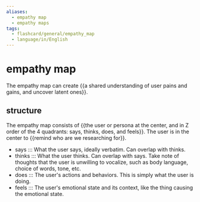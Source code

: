 ```yaml
---
aliases:
  - empathy map
  - empathy maps
tags:
  - flashcard/general/empathy_map
  - language/in/English
---
```


# empathy map

The empathy map can create {{a shared understanding of user pains and gains, and uncover latent ones}}. <!--SR:!2024-10-06,103,290-->

## structure

The empathy map consists of {{the user or persona at the center, and in Z order of the 4 quadrants: says, thinks, does, and feels}}. The user is in the center to {{remind who are we researching for}}. <!--SR:!2024-09-07,79,270!2024-07-08,47,290-->

- says ::: What the user says, ideally verbatim. Can overlap with thinks. <!--SR:!2024-07-23,58,310!2024-07-17,50,290-->
- thinks ::: What the user thinks. Can overlap with says. Take note of thoughts that the user is unwilling to vocalize, such as body language, choice of words, tone, etc. <!--SR:!2024-09-06,77,270!2024-06-26,33,270-->
- does ::: The user's actions and behaviors. This is simply what the user is doing. <!--SR:!2024-07-21,57,310!2024-07-29,63,310-->
- feels ::: The user's emotional state and its context, like the thing causing the emotional state. <!--SR:!2024-07-02,41,290!2024-08-17,74,290-->
